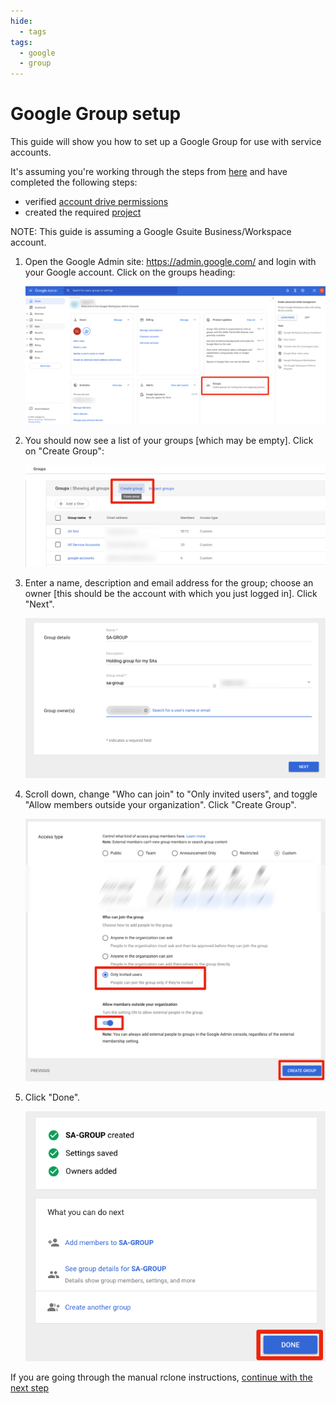 ```yaml
---
hide:
  - tags
tags:
  - google
  - group
---
```


# Google Group setup

This guide will show you how to set up a Google Group for use with service accounts.

It's assuming you're working through the steps from [here](rclone-manual.md) and have completed the following steps:

- verified [account drive permissions](google-account-perms.md)
- created the required [project](google-project-setup.md)

NOTE: This guide is assuming a Google Gsuite Business/Workspace account.

1. Open the Google Admin site: <https://admin.google.com/> and login with your Google account.  Click on the groups heading:

   ![](../images/google-group/01-admin-top-level.png)

2. You should now see a list of your groups [which may be empty].  Click on "Create Group":

   ![](../images/google-group/02-create-group.png)

3. Enter a name, description and email address for the group; choose an owner [this should be the account with which you just logged in]. Click "Next".

   ![](../images/google-group/03-group-detail.png)

4. Scroll down, change "Who can join" to "Only invited users", and toggle "Allow members outside your organization". Click "Create Group".

   ![](../images/google-group/04-group-settings.png)

5. Click "Done".

   ![](../images/google-group/05-group-end.png)

If you are going through the manual rclone instructions, [continue with the next step](rclone-manual.md#step-4-set-up-the-gcloud-sdk)
